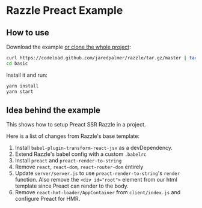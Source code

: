 # Razzle Preact Example

## How to use
Download the example [or clone the whole project](https://github.com/jaredpalmer/razzle.git):

```bash
curl https://codeload.github.com/jaredpalmer/razzle/tar.gz/master | tar -xz --strip=2 razzle-master/examples/preact
cd basic
```

Install it and run:

```bash
yarn install
yarn start
```

## Idea behind the example
This shows how to setup Preact SSR Razzle in a project. 

Here is a list of changes from Razzle's base template:

  1. Install `babel-plugin-transform-react-jsx` as a devDependency. 
  2. Extend Razzle's babel config with a custom `.babelrc`
  3. Install `preact` and `preact-render-to-string`
  4. Remove `react`, `react-dom`, `react-router-dom` entirely
  5. Update `server/server.js` to use `preact-render-to-string`'s `render` function. Also remove the `<div id="root">` element from our html template since Preact can render to the body.
  6. Remove `react-hot-loader/AppContainer` from `client/index.js` and configure Preact for HMR.
